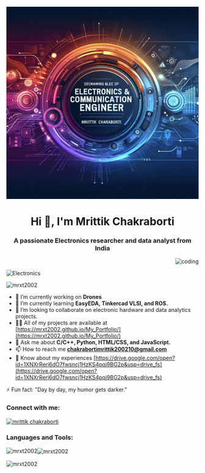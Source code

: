 ![logo](https://github.com/Mrxt2002/Mrxt2002/blob/main/me33.jpg)

<h1 align="center">Hi 👋, I'm Mrittik Chakraborti</h1>
<h3 align="center">A passionate Electronics researcher and data analyst from India</h3>

<p align="right">
  <img  alt="coding" width="400" src="https://capturly.com/blog/wp-content/uploads/2018/02/Data-Website-Analytics.gif">
  </p>
  <p align="left">
  <img  alt="Electronics" width="500" src="https://i.makeagif.com/media/9-07-2017/rys0qH.gif">
  </p>

<p align="left">
  <img src="https://komarev.com/ghpvc/?username=mrxt2002&label=Profile%20views&color=0e75b6&style=flat" alt="mrxt2002" />
</p>

- 🔭 I’m currently working on **Drones**
- 🌱 I’m currently learning **EasyEDA, Tinkercad VLSI, and ROS.**
- 👯 I’m looking to collaborate on electronic hardware and data analytics projects.
- 👨‍💻 All of my projects are available at [https://mrxt2002.github.io/My_Portfolio/](https://mrxt2002.github.io/My_Portfolio/)
- 💬 Ask me about **C/C++, Python, HTML/CSS, and JavaScript.**
- 📫 How to reach me **chakrabortimrittik200210@gmail.com**
- 📄 Know about my experiences [https://drive.google.com/open?id=1XNXrReri6dO7fwsncj1HzKS4pqj9BG2p&usp=drive_fs](https://drive.google.com/open?id=1XNXrReri6dO7fwsncj1HzKS4pqj9BG2p&usp=drive_fs)

⚡ Fun fact: "Day by day, my humor gets darker."

<h3 align="left">Connect with me:</h3>
<p align="left">
  <a href="https://linkedin.com/in/mrittik chakraborti" target="blank"><img align="center" src="https://raw.githubusercontent.com/rahuldkjain/github-profile-readme-generator/master/src/images/icons/Social/linked-in-alt.svg" alt="mrittik chakraborti" height="30" width="40" /></a>
  <!-- Add other social media links here -->
</p>

<h3 align="left">Languages and Tools:</h3>
<p align="left">
  <!-- Add your tech stack icons here -->
</p>

<p align="left">
  <img align="left" src="https://github-readme-stats.vercel.app/api/top-langs?username=mrxt2002&show_icons=true&locale=en&layout=compact" alt="mrxt2002" />
</p>

<p align="left">
  <img align="center" src="https://github-readme-stats.vercel.app/api?username=mrxt2002&show_icons=true&locale=en" alt="mrxt2002" />
</p>

<p align="left">
  <img align="center" src="https://github-readme-streak-stats.herokuapp.com/?user=mrxt2002&" alt="mrxt2002" />
</p>
